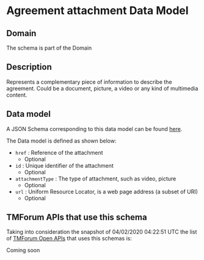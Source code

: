 # Agreement attachment Data Model

## Domain

The  schema is part of the  Domain

## Description

Represents a complementary piece of information to describe the agreement. Could be a document, picture, a video or any kind of multimedia content.

## Data model

A JSON Schema corresponding to this data model can be found
[here](https://github.com/tmforum-rand/schemas/blob/candidates/EngagedParty/AgreementAttachment.schema.json).

The Data model is defined as shown below:
- `href` : Reference of the attachment
  - Optional
- `id` : Unique identifier of the attachment
  - Optional
- `attachmentType` : The type of attachment, such as video, picture
  - Optional
- `url` : Uniform Resource Locator, is a web page address (a subset of URI)
  - Optional




## TMForum APIs that use this schema

Taking into consideration the snapshot of 04/02/2020 04:22:51 UTC the list of [TMForum Open APIs](https://www.tmforum.org/open-apis/) that uses this schemas is:

Coming soon